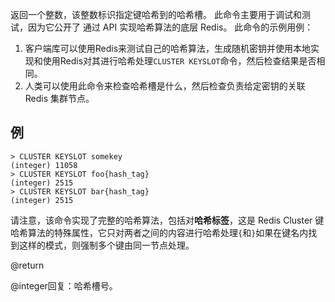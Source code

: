 返回一个整数，该整数标识指定键哈希到的哈希槽。
此命令主要用于调试和测试，因为它公开了
通过 API 实现哈希算法的底层 Redis。
此命令的示例用例：

1.  客户端库可以使用Redis来测试自己的哈希算法，生成随机密钥并使用本地实现和使用Redis对其进行哈希处理`CLUSTER KEYSLOT`命令，然后检查结果是否相同。
2.  人类可以使用此命令来检查哈希槽是什么，然后检查负责给定密钥的关联 Redis 集群节点。

## 例

    > CLUSTER KEYSLOT somekey
    (integer) 11058
    > CLUSTER KEYSLOT foo{hash_tag}
    (integer) 2515
    > CLUSTER KEYSLOT bar{hash_tag}
    (integer) 2515

请注意，该命令实现了完整的哈希算法，包括对**哈希标签**，这是 Redis Cluster 键哈希算法的特殊属性，它只对两者之间的内容进行哈希处理`{`和`}`如果在键名内找到这样的模式，则强制多个键由同一节点处理。

@return

@integer回复：哈希槽号。
